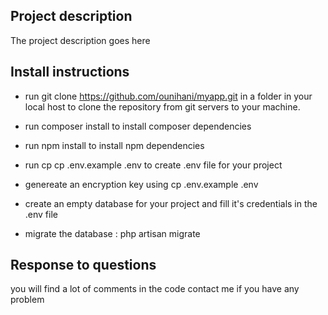 ## Project description

The project description goes here

## Install instructions

- run git clone https://github.com/ounihani/myapp.git in a folder in your local host to clone the repository from git servers to your machine.

- run composer install to install composer dependencies

- run npm install to install npm dependencies

- run cp cp .env.example .env to create .env file for your project

- genereate an encryption key using cp .env.example .env

- create an empty database for your project and fill it's credentials in the .env file

- migrate the database : php artisan migrate

## Response to questions

you will find a lot of comments in the code contact me if you have any problem

